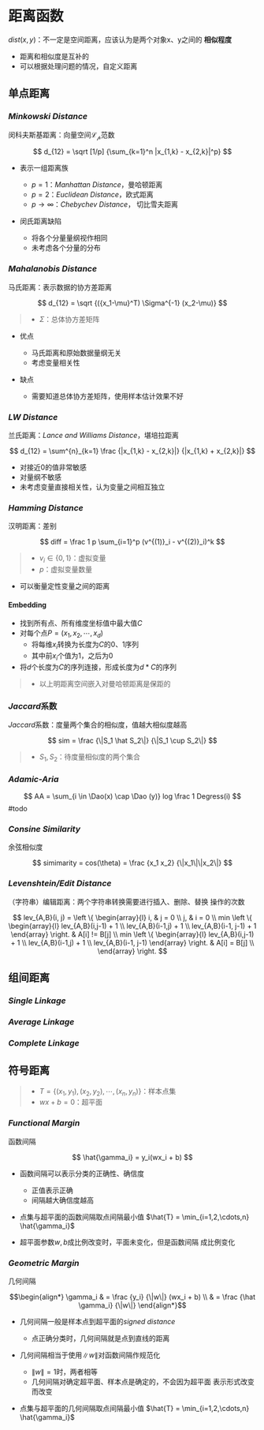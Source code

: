 #	距离函数

$dist(x,y)$：不一定是空间距离，应该认为是两个对象x、y之间的
**相似程度**

-	距离和相似度是互补的
-	可以根据处理问题的情况，自定义距离

##	单点距离

###	*Minkowski Distance*

闵科夫斯基距离：向量空间$\mathcal{L_p}$范数

$$
d_{12} = \sqrt [1/p] {\sum_{k=1}^n |x_{1,k} - x_{2,k}|^p}
$$

-	表示一组距离族

	-	$p=1$：*Manhattan Distance*，曼哈顿距离
	-	$p=2$：*Euclidean Distance*，欧式距离
	-	$p \rightarrow \infty$：*Chebychev Distance*，
		切比雪夫距离

-	闵氏距离缺陷

	-	将各个分量量纲视作相同
	-	未考虑各个分量的分布

###	*Mahalanobis Distance*

马氏距离：表示数据的协方差距离

$$
d_{12} = \sqrt {({x_1-\mu}^T) \Sigma^{-1} (x_2-\mu)}
$$

> - $\Sigma$：总体协方差矩阵

-	优点

	-	马氏距离和原始数据量纲无关
	-	考虑变量相关性

-	缺点

	-	需要知道总体协方差矩阵，使用样本估计效果不好

###	*LW Distance*

兰氏距离：*Lance and Williams Distance*，堪培拉距离

$$
d_{12} = \sum^{n}_{k=1} \frac {|x_{1,k} - x_{2,k}|}
	{|x_{1,k} + x_{2,k}|}
$$

-	对接近0的值非常敏感
-	对量纲不敏感
-	未考虑变量直接相关性，认为变量之间相互独立

###	*Hamming Distance*

汉明距离：差别

$$
diff = \frac 1 p \sum_{i=1}^p  (v^{(1)}_i - v^{(2)}_i)^k 
$$

> - $v_i \in \{0, 1\}$：虚拟变量
> - $p$：虚拟变量数量

-	可以衡量定性变量之间的距离

####	Embedding

-	找到所有点、所有维度坐标值中最大值$C$
-	对每个点$P=(x_1, x_2, \cdots, x_d)$
	-	将每维$x_i$转换为长度为$C$的0、1序列
	-	其中前$x_i$个值为1，之后为0
-	将$d$个长度为$C$的序列连接，形成长度为$d * C$的序列

> - 以上明距离空间嵌入对曼哈顿距离是保距的

###	*Jaccard*系数

*Jaccard*系数：度量两个集合的相似度，值越大相似度越高

$$
sim = \frac {\|S_1 \hat S_2\|} {\|S_1 \cup S_2\|}
$$

> - $S_1, S_2$：待度量相似度的两个集合

###	*Adamic-Aria*

$$
AA = \sum_{i \in \Dao(x) \cap \Dao (y)} log \frac 1 Degress(i)
$$
#todo

###	*Consine Similarity*

余弦相似度

$$
simimarity = cos(\theta) = \frac {x_1 x_2} {\|x_1\|\|x_2\|}
$$

###	*Levenshtein/Edit Distance*

（字符串）编辑距离：两个字符串转换需要进行插入、删除、替换
操作的次数

$$
lev_{A,B}(i, j) = \left \{ \begin{array}{l}
	i, & j = 0 \\
	j, & i = 0 \\
	min \left \{ \begin{array}{l}
		lev_{A,B}(i,j-1) + 1 \\
		lev_{A,B}(i-1,j) + 1 \\
		lev_{A,B}(i-1, j-1) + 1
	\end{array} \right. & A[i] != B[j] \\
	min \left \{ \begin{array}{l}
		lev_{A,B}(i,j-1) + 1 \\
		lev_{A,B}(i-1,j) + 1 \\
		lev_{A,B}(i-1, j-1)
	\end{array} \right. & A[i] = B[j] \\
\end{array} \right.
$$

##	组间距离

###	*Single Linkage*

###	*Average Linkage*

###	*Complete Linkage*

##	符号距离

> - $T=\{(x_1,y_1),(x_2,y_2),\cdots,(x_n,y_n)\}$：样本点集
> - $wx + b = 0$：超平面

###	*Functional Margin*

函数间隔

$$
\hat{\gamma_i} = y_i(wx_i + b)
$$


-	函数间隔可以表示分类的正确性、确信度

	-	正值表示正确
	-	间隔越大确信度越高

-	点集与超平面的函数间隔取点间隔最小值
	$\hat{T} = \min_{i=1,2,\cdots,n} \hat{\gamma_i}$

-	超平面参数$w, b$成比例改变时，平面未变化，但是函数间隔
	成比例变化

###	*Geometric Margin*

几何间隔

$$\begin{align*}
\gamma_i & = \frac {y_i} {\|w\|} (wx_i + b) \\
	& = \frac {\hat \gamma_i} {\|w\|}
\end{align*}$$

-	几何间隔一般是样本点到超平面的*signed distance*

	-	点正确分类时，几何间隔就是点到直线的距离

-	几何间隔相当于使用$\|w\|$对函数间隔作规范化

	-	$\|w\|=1$时，两者相等
	-	几何间隔对确定超平面、样本点是确定的，不会因为超平面
		表示形式改变而改变

-	点集与超平面的几何间隔取点间隔最小值
	$\hat{T} = \min_{i=1,2,\cdots,n} \hat{\gamma_i}$


